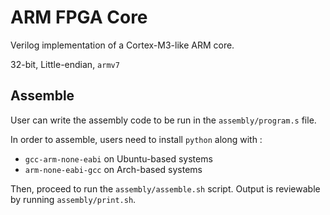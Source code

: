 # ARM FPGA Core
Verilog implementation of a Cortex-M3-like ARM core.

32-bit, Little-endian, `armv7`

## Assemble
User can write the assembly code to be run in the `assembly/program.s` file.

In order to assemble, users need to install `python` along with :
- `gcc-arm-none-eabi` on Ubuntu-based systems
- `arm-none-eabi-gcc` on Arch-based systems

Then, proceed to run the `assembly/assemble.sh` script. Output is reviewable by running `assembly/print.sh`.
